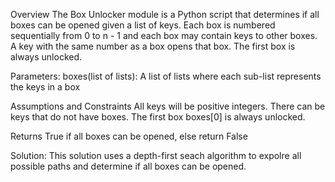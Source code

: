 Overview
The Box Unlocker module is a Python script that determines if all boxes can be opened given a list of keys. Each box is numbered sequentially from 0 to n - 1 and each box may contain keys to other boxes. A key with the same number as a box opens that box. The first box is always unlocked.

Parameters:
boxes(list of lists): A list of lists where each sub-list represents the keys in a box

Assumptions and Constraints
All keys will be positive integers.
There can be keys that do not have boxes.
The first box boxes[0] is always unlocked.

Returns True if all boxes can be opened, else return False


Solution:
This solution uses a depth-first seach algorithm to expolre all possible paths and determine if all boxes can be opened.